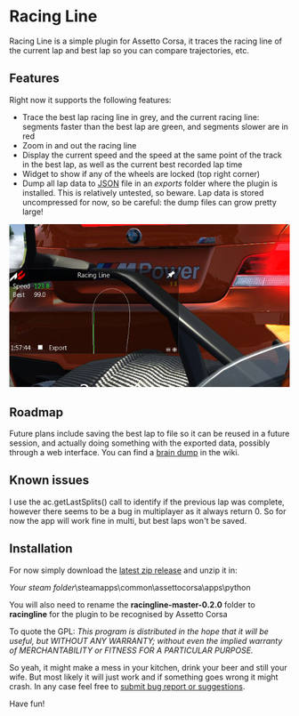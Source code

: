 Racing Line
===========

Racing Line is a simple plugin for Assetto Corsa, it traces the racing line of
the current lap and best lap so you can compare trajectories, etc.

## Features
Right now it supports the following features:
 * Trace the best lap racing line in grey, and the current racing line: segments faster than the best lap are green, and segments slower are in red
 * Zoom in and out the racing line
 * Display the current speed and the speed at the same point of the track in the best lap, as well as the current best recorded lap time
 * Widget to show if any of the wheels are locked (top right corner)
 * Dump all lap data to [JSON](http://en.wikipedia.org/wiki/JSON) file in an *exports* folder where the plugin is installed. This is relatively untested, so beware. Lap data is stored uncompressed for now, so be careful: the dump files can grow pretty large!


![Screenshot](/data/racingline-screenshot.jpg?raw=true)

## Roadmap

Future plans include saving the best lap to file so it can be reused in a future session, and actually doing something with the exported data, possibly through a web interface. You can find a [brain dump](https://github.com/mathiasuk/racingline/wiki/Roadmap) in the wiki.

## Known issues

I use the ac.getLastSplits() call to identify if the previous lap was complete, however there seems to be a bug in multiplayer as it always return 0. So for now the app will work fine in multi, but best laps won't be saved.

## Installation

For now simply download the [latest zip release](https://github.com/mathiasuk/racingline/archive/v0.2.0.zip) and unzip it in:

*Your steam folder*\steamapps\common\assettocorsa\apps\python

You will also need to rename the **racingline-master-0.2.0** folder to **racingline**
for the plugin to be recognised by Assetto Corsa

To quote the GPL: *This program is distributed in the hope that it will be useful, but WITHOUT ANY WARRANTY; without even the implied warranty of MERCHANTABILITY or FITNESS FOR A PARTICULAR PURPOSE.*

So yeah, it might make a mess in your kitchen, drink your beer and still your wife. But most likely it will just work and if something goes wrong it might crash.
In any case feel free to [submit bug report or suggestions](https://github.com/mathiasuk/racingline/issues).

Have fun!
